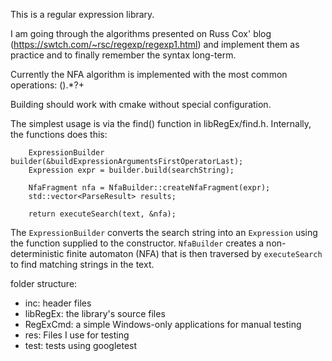 This is a regular expression library.

I am going through the algorithms presented on Russ Cox' blog (https://swtch.com/~rsc/regexp/regexp1.html) and implement them as practice and to finally remember the syntax long-term.

Currently the NFA algorithm is implemented with the most common operations: ().*?+

Building should work with cmake without special configuration.

The simplest usage is via the find() function in libRegEx/find.h. Internally, the functions does this:
```
    ExpressionBuilder builder(&buildExpressionArgumentsFirstOperatorLast);
    Expression expr = builder.build(searchString);

    NfaFragment nfa = NfaBuilder::createNfaFragment(expr);
    std::vector<ParseResult> results;

    return executeSearch(text, &nfa);
```
The `ExpressionBuilder` converts the search string into an `Expression` using the function supplied to the constructor. `NfaBuilder` creates a non-deterministic finite automaton (NFA) that is then traversed by `executeSearch` to find matching strings in the text.


folder structure:
- inc: header files
- libRegEx: the library's source files
- RegExCmd: a simple Windows-only applications for manual testing
- res: Files I use for testing
- test: tests using googletest
